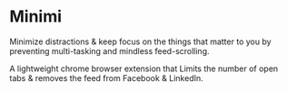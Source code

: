# Minimi

Minimize distractions & keep focus on the things that matter to you by preventing multi-tasking and mindless feed-scrolling. 

A lightweight chrome browser extension that Limits the number of open tabs & removes the feed from Facebook & LinkedIn.